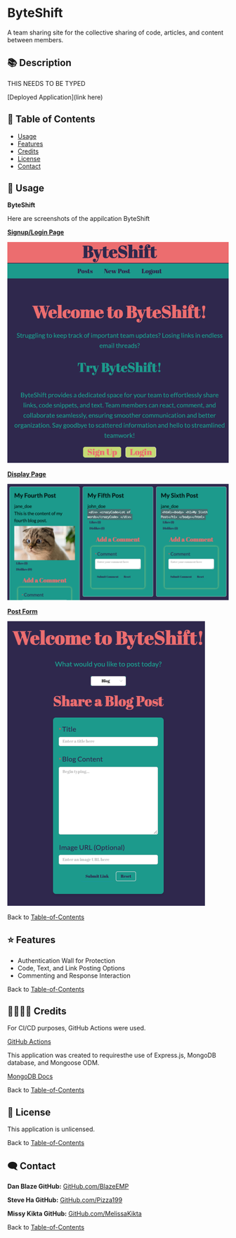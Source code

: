 # ByteShift
A team sharing site for the collective sharing of code, articles, and content between members.


## 📚 Description
THIS NEEDS TO BE TYPED 

[Deployed Application](link here) 

## 🚀 Table of Contents
  * [Usage](#📝-Usage)
  * [Features](#⭐-features)
  * [Credits](#🫱🏽‍🫲🏾-credits)
  * [License](#📃-license)
  * [Contact](#🗨️-contact)

## 📝 Usage
<strong>ByteShift </strong>

Here are screenshots of the appilcation ByteShift 

<u><strong>Signup/Login Page</strong></u>

![Navigation](./assets/images/signup.png)


<u><strong>Display Page</strong></u>

![Navigation](./assets/images/display.png)


<u><strong>Post Form</strong></u>

![Navigation](./assets/images/form.png)


Back to [Table-of-Contents](#🚀-table-of-contents)


## ⭐ Features

  * Authentication Wall for Protection
  * Code, Text, and Link Posting Options
  * Commenting and Response Interaction


Back to [Table-of-Contents](#🚀-table-of-contents)


## 🫱🏽‍🫲🏾 Credits

For CI/CD purposes, GitHub Actions were used.

[GitHub Actions](https://github.com/features/actions)


This application was created to requiresthe use of Express.js, MongoDB database, and Mongoose ODM. 

[MongoDB Docs](https://www.mongodb.com/docs/)

Back to [Table-of-Contents](#🚀-table-of-contents)


## 📃 License
This application is unlicensed. 

Back to [Table-of-Contents](#🚀-table-of-contents)


## 🗨️ Contact
  
  <strong>Dan Blaze GitHub:</strong> [GitHub.com/BlazeEMP](https://github.com/BlazeEMP)

  <strong>Steve Ha GitHub:</strong> [GitHub.com/Pizza199](https://github.com/Pizza199)
  
  <strong>Missy Kikta GitHub:</strong> [GitHub.com/MelissaKikta](https://github.com/melissakikta)

Back to [Table-of-Contents](#🚀-table-of-contents)
